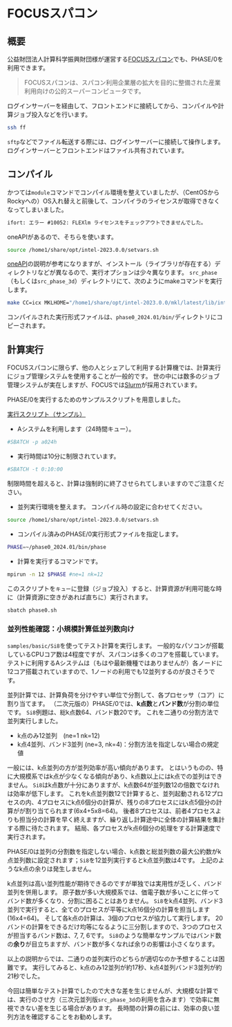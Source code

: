 # FOCUSスパコン

## 概要

公益財団法人計算科学振興財団様が運営する[FOCUSスパコン](https://www.j-focus.or.jp/focus/)でも、PHASE/0を利用できます。

> FOCUSスパコンは、スパコン利用企業層の拡大を目的に整備された産業利用向けの公的スーパーコンピュータです。

ログインサーバーを経由して、フロントエンドに接続してから、コンパイルや計算ジョブ投入などを行います。

```sh
ssh ff
```

`sftp`などでファイル転送する際には、ログインサーバーに接続して操作します。
ログインサーバーとフロントエンドはファイル共有されています。

## コンパイル

かつては`module`コマンドでコンパイル環境を整えていましたが、（CentOSからRockyへの）OS入れ替えと前後して、コンパイラのライセンスが取得できなくなってしまいました。

```txt
ifort: エラー #10052: FLEXlm ライセンスをチェックアウトできませんでした。
```

oneAPIがあるので、そちらを使います。

```sh
source /home1/share/opt/intel-2023.0.0/setvars.sh
```

[oneAPI](../InteloneAPI/README.md)の説明が参考になりますが、インストール（ライブラリが存在する）ディレクトリなどが異なるので、実行オプションは少々異なります。
`src_phase` （もしくは`src_phase_3d`）ディレクトリにて、次のようにmakeコマンドを実行します。

```sh
make CC=icx MKLHOME="/home1/share/opt/intel-2023.0.0/mkl/latest/lib/intel64/" -f Makefile.asahi_impi install
```

コンパイルされた実行形式ファイルは、`phase0_2024.01/bin/`ディレクトリにコピーされます。

## 計算実行

FOCUSスパコンに限らず、他の人とシェアして利用する計算機では、計算実行にジョブ管理システムを使用することが一般的です。
世の中には数多のジョブ管理システムが実在しますが、FOCUSでは[Slurm](https://slurm.schedmd.com/)が採用されています。

PHASE/0を実行するためのサンプルスクリプトを用意しました。

[実行スクリプト（サンプル）](./phase0.sh)

- Aシステムを利用します（24時間キュー）。

```sh
#SBATCH -p a024h
```

- 実行時間は10分に制限されています。

```sh
#SBATCH -t 0:10:00
```

制限時間を超えると、計算は強制的に終了させられてしまいますのでご注意ください。

- 並列実行環境を整えます。
コンパイル時の設定に合わせてください。

```sh
source /home1/share/opt/intel-2023.0.0/setvars.sh
```

- コンパイル済みのPHASE/0実行形式ファイルを指定します。

```sh
PHASE=~/phase0_2024.01/bin/phase
```

- 計算を実行するコマンドです。

```sh
mpirun -n 12 $PHASE #ne=1 nk=12
```

このスクリプトを`キュー`に登録（ジョブ投入）すると、計算資源が利用可能な時に（計算資源に空きがあれば直ちに）実行されます。

```sh
sbatch phase0.sh
```

### 並列性能確認：小規模計算低並列数向け

`samples/basic/Si8`を使ってテスト計算を実行します。
一般的なパソコンが搭載しているCPUコア数は4程度ですが、スパコンは多くのコアを搭載しています。
テストに利用するAシステムは（もはや最新機種ではありませんが）各ノードに12コア搭載されていますので、1ノードの利用でも12並列するのが良さそうです。

並列計算では、計算負荷を分けやすい単位で分割して、各プロセッサ（コア）に割り当てます。
（二次元版の）PHASE/0では、**k点数**と**バンド数**が分割の単位です。
`Si8`例題は、総k点数64、バンド数20です。
これを二通りの分割方法で並列実行しました。

- k点のみ12並列　(ne=1 nk=12)
- k点4並列、バンド3並列 (ne=3, nk=4)：分割方法を指定しない場合の規定値

一般には、k点並列の方が並列効率が高い傾向があります。
とはいうものの、特に大規模系ではk点が少なくなる傾向があり、k点数以上にはk点での並列はできません。
`Si8`はk点数が十分にありますが、k点数64が並列数12の倍数でなけれは効率が低下します。
これをk点並列数12で計算すると、並列起動される12プロセスの内、4プロセスにk点6個分の計算が、残りの8プロセスにはk点5個分の計算がが割り当てられます(6x4+5x8=64)。
後者8プロセスは、前者4プロセスよりも担当分の計算を早く終えますが、繰り返し計算途中に全体の計算結果を集計する際に待たされます。
結局、各プロセスがk点6個分の処理をする計算速度で実行されます。

PHASE/0は並列の分割数を指定しない場合、k点数と総並列数の最大公約数がk点並列数に設定されます；`Si8`を12並列実行するとk点並列数は4です。
上記のようなk点の余りは発生しません。

k点並列は高い並列性能が期待できるのですが単独では実用性が乏しく、バンド並列を併用します。
原子数が多い大規模系では、価電子数が多いことに伴ってバンド数が多くなり、分割に困ることはありません。
`Si8`をk点4並列、バンド3並列で実行すると、全てのプロセスが平等にk点16個分の計算を担当します(16x4=64)。
そして各k点の計算は、3個のプロセスが協力して実行します。
20バンドの計算をできるだけ均等になるように三分割しますので、3つのプロセスが担当するバンド数は、7, 7, 6です。
`Si8`のような簡単なサンプルではバンド数の**余り**が目立ちますが、バンド数が多くなれば余りの影響は小さくなります。

以上の説明からでは、二通りの並列実行のどちらが適切なのか予想することは困難です。
実行してみると、k点のみ12並列が約17秒、k点4並列バンド3並列が約21秒でした。

今回は簡単なテスト計算でしたので大きな差を生じませんが、大規模な計算では、実行のさせ方（三次元並列版`src_phase_3d`の利用を含みます）で効率に無視できない差を生じる場合があります。
長時間の計算の前には、効率の良い並列方法を確認することをお勧めします。
